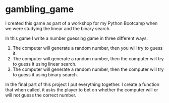 # gambling_game

I created this game as part of a workshop for my Python Bootcamp when we were studying the linear and the binary search.

In this game I write a number guessing game in three different ways:

1. The computer will generate a random number, then you will try to guess it.
2. The computer will generate a random number, then the computer will try to guess it using linear search.
3. The computer will generate a random number, then the computer will try to guess it using binary search.


In the final part of this project I put everything together.
I create a function that when called, it asks the player to bet on whether the computer will or will not guess the correct number.
